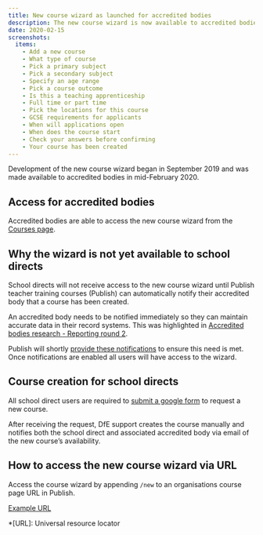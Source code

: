 ```yaml
---
title: New course wizard as launched for accredited bodies
description: The new course wizard is now available to accredited bodies.
date: 2020-02-15
screenshots:
  items:
    - Add a new course
    - What type of course
    - Pick a primary subject
    - Pick a secondary subject
    - Specify an age range
    - Pick a course outcome
    - Is this a teaching apprenticeship
    - Full time or part time
    - Pick the locations for this course
    - GCSE requirements for applicants
    - When will applications open
    - When does the course start
    - Check your answers before confirming
    - Your course has been created
---
```

Development of the new course wizard began in September 2019 and was made available to accredited bodies in mid-February 2020.

## Access for accredited bodies

Accredited bodies are able to access the new course wizard from the [Courses page](https://www.qa.publish-teacher-training-courses.service.gov.uk/organisations/T92/2020/courses).

## Why the wizard is not yet available to school directs

School directs will not receive access to the new course wizard until Publish teacher training courses (Publish) can automatically notify their accredited body that a course has been created.

An accredited body needs to be notified immediately so they can maintain accurate data in their record systems. This was highlighted in [Accredited bodies research - Reporting round 2](/publish-teacher-training-courses/accredited-bodies-research-round-2).

Publish will shortly [provide these notifications](https://bat-design-history.netlify.com/publish-teacher-training-courses/notifications-mvp) to ensure this need is met. Once notifications are enabled all users will have access to the wizard.

## Course creation for school directs

All school direct users are required to [submit a google form](/publish-teacher-training-courses/new-course-google-form) to request a new course.

After receiving the request, DfE support creates the course manually and notifies both the school direct and associated accredited body via email of the new course’s availability.

## How to access the new course wizard via URL

Access the course wizard by appending `/new` to an organisations course page URL in Publish.

[Example URL](https://www.qa.publish-teacher-training-courses.service.gov.uk/organisations/153/2020/courses/new)

*[URL]: Universal resource locator
